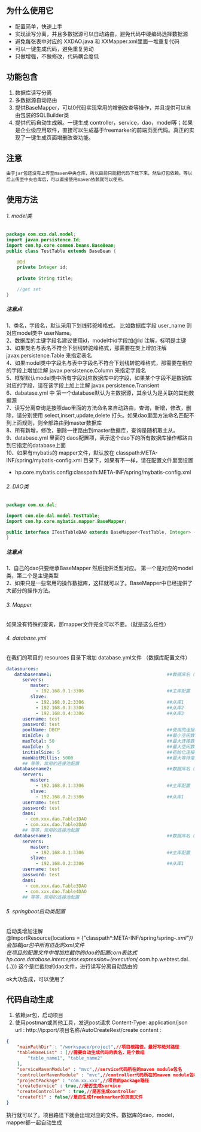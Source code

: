 ## 为什么使用它
- 配置简单，快速上手
- 实现读写分离，并且多数据源可以自动路由，避免代码中硬编码选择数据源
- 避免每张表中对应的 XXDAO.java 和 XXMapper.xml里面一堆重复代码
- 可以一键生成代码，避免重复劳动
- 只做增强，不做修改，代码耦合度低

## 功能包含
1. 数据库读写分离
2. 多数据源自动路由
3. 提供BaseMapper，可以0代码实现常用的增删改查等操作，并且提供可以自由包装的SQLBuilder类
4. 提供代码自动生成器。一键生成 controller，service，dao，model等；如果是企业级应用软件，直接可以生成基于freemarker的前端页面代码。真正的实现了一键生成页面增删改查功能。

## 注意
    由于jar包还没有上传至maven中央仓库，所以目前只能把代码下载下来，然后打包依赖。等以后上传至中央仓库后，可以直接使用maven依赖就可以使用。

## 使用方法
###### 1. model类
```java
package com.xxx.dal.model;
import javax.persistence.Id;
import com.hp.core.common.beans.BaseBean;
public class TestTable extends BaseBean {

	@Id
	private Integer id;
	
	private String title;

	//get set
}
```
##### 注意点
1、类名，字段名，默认采用下划线转驼峰格式。  比如数据库字段 user_name 则对应model类中 userName。   
2、数据库的主键字段名建议使用id，model中id字段加@Id 注解，标明是主键   
3、如果类名与表名不符合下划线转驼峰格式，那需要在类上增加注解 javax.persistence.Table 来指定表名   
4、如果model类中字段名与表中字段名不符合下划线转驼峰格式，那需要在相应的字段上增加注解 javax.persistence.Column 来指定字段名   
5、框架默认model类中所有字段对应数据库中的字段，如果某个字段不是数据库对应的字段，请在该字段上加上注解 javax.persistence.Transient  
6、dabatase.yml 中 第一个database默认为主数据源，其余认为是关联的其他数据源    
7、读写分离查询是按照dao里面的方法命名来自动路由，查询，新增，修改，删除，请分别使用 select,insert,update,delete 打头。如果dao里面方法命名匹配不到上面规则，则全部路由到master数据库    
8、所有新增，修改，删除一律路由到master数据库，查询是随机取主从。    
9、database.yml 里面的  daos配置项，表示这个dao下的所有数据库操作都路由到它指定的database上面      
10、如果有mybatis的 mapper文件，默认放在 classpath:META-INF/spring/mybatis-config.xml 目录下，如果有不一样，请在配置文件里面设置       
 - hp.core.mybatis.config:classpath:META-INF/spring/mybatis-config.xml


###### 2. DAO类
```java
package com.xx.dal;

import com.eie.dal.model.TestTable;
import com.hp.core.mybatis.mapper.BaseMapper;

public interface ITestTableDAO extends BaseMapper<TestTable, Integer> {
}
```

##### 注意点
1、自己的dao只要继承BaseMapper 然后提供泛型对应。 第一个是对应的model类，第二个是主键类型    
2、如果只是一些常用的操作数据库，这样就可以了。BaseMapper中已经提供了大部分的操作方法。    

###### 3. Mapper
如果没有特殊的查询，那mapper文件完全可以不要。（就是这么任性）


###### 4. database.yml
在我们的项目的 resources 目录下增加 database.yml文件 （数据库配置文件）
```yaml
datasources:
   databasename1:                                           ##数据库名（必须要填写）
      servers:
         master:
           - 192.168.0.1:3306                               ##主库配置
         slave:
           - 192.168.0.2:3306                               ##从库1
           - 192.168.0.3:3306                               ##从库2
           - 192.168.0.4:3306                               ##从库3
      username: test
      password: test
      poolName: DBCP                                        ##使用的连接池，可选（DBCP，DRUID）。默认DBCP
      minIdle: 0                                            ##最小空闲数
      maxTotal: 50                                          ##最大连接数
      maxIdle: 5                                            ##最大空闲数
      initialSize: 5                                        ##初始化连接数
      maxWaitMillis: 5000                                   ##最大等待毫秒数
      ## 等等，常用的连接池配置
   databasename2:                                           ##数据库名（必须要填写）
      servers:
         master:
           - 192.168.0.1:3306                               ##主库配置
         slave:
           - 192.168.0.2:3306                               ##从库1
      username: test
      password: test
      daos:
       - com.xxx.dao.Table1DAO
       - com.xxx.dao.Table2DAO
      ## 等等，常用的连接池配置
   databasename3:                                           ##数据库名（必须要填写）
      servers:
         master:
           - 192.168.0.1:3306                               ##主库配置
         slave:
           - 192.168.0.2:3306                               ##从库1
      username: test
      password: test
      daos:
       - com.xxx.dao.Table3DAO
       - com.xxx.dao.Table4DAO
      ## 等等，常用的连接池配置
```


###### 5. springboot启动类配置
启动类增加注解    
    @ImportResource(locations = {"classpath*:META-INF/spring/spring-*.xml"})      
会加载jar包中所有匹配的xml文件       
在项目的配置文件中增加拦截你的dao的配置corn表达式    
    hp.core.database.interceptor.expression=(execution(* com.hp.webtest.dal.*.*(..)))
这个是拦截你的dao文件，进行读写分离自动路由的 


ok大功告成，可以使用了



## 代码自动生成
1. 依赖jar包，启动项目
2. 使用postman或其他工具，发送post请求
Content-Type: application/json
url : http://ip:port/项目名称/AutoCreateRest/create
content :
```json
{
	"mainPathDir" : "/workspace/project",//项目根路径，最好写绝对路径
	"tableNameList" : [//需要自动生成代码的表名，是个数组
		"table_name1", "table_name2"
	],
	"serviceMavenModule" : "mvc",//service代码所在的maven module包名
	"controllerMavenModule" : "mvc",//controller代码所在的maven module包名
	"projectPackage" : "com.xx.xxx",//项目的package路径
	"createService" : true,//是否生成service
	"createController" : true,//是否生成controller
	"createFtl" : false//是否生成freekmarker的页面文件
}
```
执行就可以了。项目路径下就会出现对应的文件。数据库的dao，model，mapper都一起自动生成

